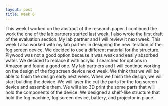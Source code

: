 ```yaml
---
layout: post
title: Week 6
---
```


This week I worked on the abstract of the research paper. I continued the work the one of the lab partners started last week. I also wrote the first draft of the evaluation section. My lab partner and I will review it next week.
This week I also worked with my lab partner in designing the new iteration of the fog screen device. We decided to use a different material for the structure. Plywood was not a good option because it was weak and easily absorbed water. We decided to replace it with acrylic. I searched for options in Amazon and found a good one. 
My lab partners and I will continue working on the design of the fog screen device next week. We think that we will be able to finish the design early next week. When we finish the design, we will start building the device. We will laser the cut the parts for the fog screen device and assemble them. We will also 3D print the some parts that will hold the components of the device. We designed a shelf-like structure that hold the fog machine, fog screen device, battery, and projector in place. 